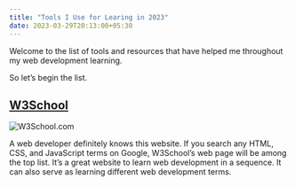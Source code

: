 ```yaml
---
title: "Tools I Use for Learing in 2023"
date: 2023-03-29T20:13:00+05:30
---
```


Welcome to the list of tools and resources that have helped me throughout my web development learning. 

So let’s begin the list.

## [W3School](https://www.w3schools.com/)

![W3School.com](https://surajondev.notion.site/image/https%3A%2F%2Fs3-us-west-2.amazonaws.com%2Fsecure.notion-static.com%2Fc6f065d5-bdf7-4907-9939-cd0a9e8793b8%2Fwww.w3schools.com_.png?id=3355559c-528d-4060-b762-fe86c1541640&table=block&spaceId=2cdc7c4b-7dcc-4c1e-b871-85847b339283&width=2000&userId=&cache=v2)

A web developer definitely knows this website. If you search any HTML, CSS, and JavaScript terms on Google, W3School’s web page will be among the top list. It’s a great website to learn web development in a sequence. It can also serve as learning different web development terms.
